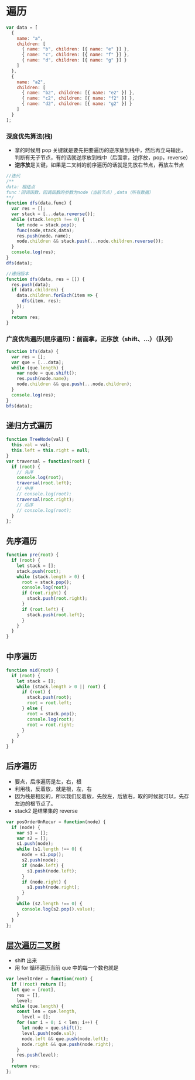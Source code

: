 # 遍历

```javascript
var data = [
  {
    name: "a",
    children: [
      { name: "b", children: [{ name: "e" }] },
      { name: "c", children: [{ name: "f" }] },
      { name: "d", children: [{ name: "g" }] }
    ]
  },
  {
    name: "a2",
    children: [
      { name: "b2", children: [{ name: "e2" }] },
      { name: "c2", children: [{ name: "f2" }] },
      { name: "d2", children: [{ name: "g2" }] }
    ]
  }
];
```

### 深度优先算法(栈)

- 拿的时候用 pop 关键就是要先把要遍历的逆序放到栈中，然后再立马输出，判断有无子节点，有的话就逆序放到栈中（后面拿，逆序放，pop，reverse）
- **逆序放**是关键，如果是二叉树的前序遍历的话就是先放右节点，再放左节点

```javascript
//迭代  
/**
data: 根结点
func：回调函数，回调函数的参数为node（当前节点）,data（所有数据）
**/
function dfs(data,func) {
  var res = [];
  var stack = [...data.reverse()];
  while (stack.length !== 0) {
    let node = stack.pop();
    func(node,stack,data);
    res.push(node，name);
    node.children && stack.push(...node.children.reverse());
  }
  console.log(res);
}
dfs(data);
```

```javascript
//递归版本
function dfs(data, res = []) {
  res.push(data);
  if (data.children) {
    data.children.forEach(item => {
      dfs(item, res);
    });
  }
  return res;
}
```

### 广度优先遍历(层序遍历)：前面拿，正序放（shift、...）（队列）

```javascript
function bfs(data) {
  var res = [];
  var que = [...data];
  while (que.length) {
    var node = que.shift();
    res.push(node.name);
    node.children && que.push(...node.children);
  }
  console.log(res);
}
bfs(data);
```

## 递归方式遍历

```javascript
function TreeNode(val) {
  this.val = val;
  this.left = this.right = null;
}
var traversal = function(root) {
  if (root) {
    // 先序
    console.log(root);
    traversal(root.left);
    // 中序
    // console.log(root);
    traversal(root.right);
    // 后序
    // console.log(root);
  }
};
```

## 先序遍历

```javascript
function pre(root) {
  if (root) {
    let stack = [];
    stack.push(root);
    while (stack.length > 0) {
      root = stack.pop();
      console.log(root);
      if (root.right) {
        stack.push(root.right);
      }
      if (root.left) {
        stack.push(root.left);
      }
    }
  }
}
```

## 中序遍历

```javascript
function mid(root) {
  if (root) {
    let stack = [];
    while (stack.length > 0 || root) {
      if (root) {
        stack.push(root);
        root = root.left;
      } else {
        root = stack.pop();
        console.log(root);
        root = root.right;
      }
    }
  }
}
```

## 后序遍历

- 要点，后序遍历是左，右，根
- 利用栈，反着放，就是根，左，右
- 因为栈是相反的，所以我们反着放，先放左，后放右，取的时候就可以，先存左边的根节点了。
- stack2 是结果集的 reverse

```javascript
var posOrderUnRecur = function(node) {
  if (node) {
    var s1 = [];
    var s2 = [];
    s1.push(node);
    while (s1.length !== 0) {
      node = s1.pop();
      s2.push(node);
      if (node.left) {
        s1.push(node.left);
      }
      if (node.right) {
        s1.push(node.right);
      }
    }
    while (s2.length !== 0) {
      console.log(s2.pop().value);
    }
  }
};
```

## [层次遍历二叉树](https://leetcode-cn.com/problems/binary-tree-level-order-traversal/)

- shift 出来
- 用 for 循环遍历当前 que 中的每一个数也就是

```javascript
var levelOrder = function(root) {
  if (!root) return [];
  let que = [root],
    res = [],
    level;
  while (que.length) {
    const len = que.length,
      level = [];
    for (var i = 0; i < len; i++) {
      let node = que.shift();
      level.push(node.val);
      node.left && que.push(node.left);
      node.right && que.push(node.right);
    }
    res.push(level);
  }
  return res;
};
```
